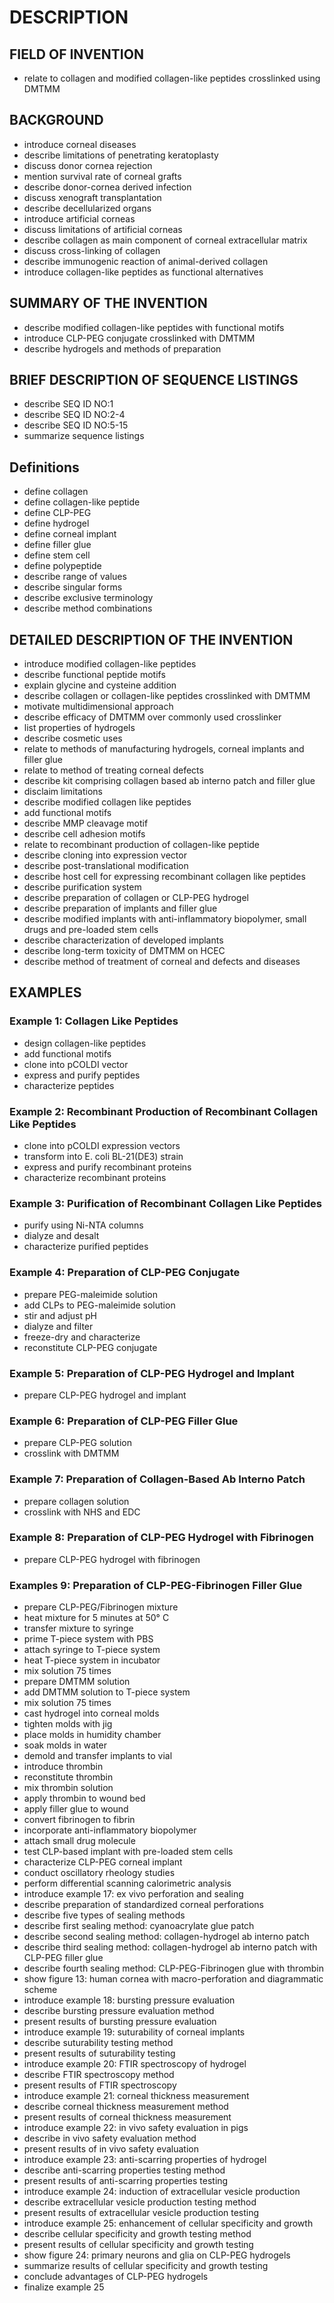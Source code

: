 # DESCRIPTION

## FIELD OF INVENTION

- relate to collagen and modified collagen-like peptides crosslinked using DMTMM

## BACKGROUND

- introduce corneal diseases
- describe limitations of penetrating keratoplasty
- discuss donor cornea rejection
- mention survival rate of corneal grafts
- describe donor-cornea derived infection
- discuss xenograft transplantation
- describe decellularized organs
- introduce artificial corneas
- discuss limitations of artificial corneas
- describe collagen as main component of corneal extracellular matrix
- discuss cross-linking of collagen
- describe immunogenic reaction of animal-derived collagen
- introduce collagen-like peptides as functional alternatives

## SUMMARY OF THE INVENTION

- describe modified collagen-like peptides with functional motifs
- introduce CLP-PEG conjugate crosslinked with DMTMM
- describe hydrogels and methods of preparation

## BRIEF DESCRIPTION OF SEQUENCE LISTINGS

- describe SEQ ID NO:1
- describe SEQ ID NO:2-4
- describe SEQ ID NO:5-15
- summarize sequence listings

## Definitions

- define collagen
- define collagen-like peptide
- define CLP-PEG
- define hydrogel
- define corneal implant
- define filler glue
- define stem cell
- define polypeptide
- describe range of values
- describe singular forms
- describe exclusive terminology
- describe method combinations

## DETAILED DESCRIPTION OF THE INVENTION

- introduce modified collagen-like peptides
- describe functional peptide motifs
- explain glycine and cysteine addition
- describe collagen or collagen-like peptides crosslinked with DMTMM
- motivate multidimensional approach
- describe efficacy of DMTMM over commonly used crosslinker
- list properties of hydrogels
- describe cosmetic uses
- relate to methods of manufacturing hydrogels, corneal implants and filler glue
- relate to method of treating corneal defects
- describe kit comprising collagen based ab interno patch and filler glue
- disclaim limitations
- describe modified collagen like peptides
- add functional motifs
- describe MMP cleavage motif
- describe cell adhesion motifs
- relate to recombinant production of collagen-like peptide
- describe cloning into expression vector
- describe post-translational modification
- describe host cell for expressing recombinant collagen like peptides
- describe purification system
- describe preparation of collagen or CLP-PEG hydrogel
- describe preparation of implants and filler glue
- describe modified implants with anti-inflammatory biopolymer, small drugs and pre-loaded stem cells
- describe characterization of developed implants
- describe long-term toxicity of DMTMM on HCEC
- describe method of treatment of corneal and defects and diseases

## EXAMPLES

### Example 1: Collagen Like Peptides

- design collagen-like peptides
- add functional motifs
- clone into pCOLDI vector
- express and purify peptides
- characterize peptides

### Example 2: Recombinant Production of Recombinant Collagen Like Peptides

- clone into pCOLDI expression vectors
- transform into E. coli BL-21(DE3) strain
- express and purify recombinant proteins
- characterize recombinant proteins

### Example 3: Purification of Recombinant Collagen Like Peptides

- purify using Ni-NTA columns
- dialyze and desalt
- characterize purified peptides

### Example 4: Preparation of CLP-PEG Conjugate

- prepare PEG-maleimide solution
- add CLPs to PEG-maleimide solution
- stir and adjust pH
- dialyze and filter
- freeze-dry and characterize
- reconstitute CLP-PEG conjugate

### Example 5: Preparation of CLP-PEG Hydrogel and Implant

- prepare CLP-PEG hydrogel and implant

### Example 6: Preparation of CLP-PEG Filler Glue

- prepare CLP-PEG solution
- crosslink with DMTMM

### Example 7: Preparation of Collagen-Based Ab Interno Patch

- prepare collagen solution
- crosslink with NHS and EDC

### Example 8: Preparation of CLP-PEG Hydrogel with Fibrinogen

- prepare CLP-PEG hydrogel with fibrinogen

### Examples 9: Preparation of CLP-PEG-Fibrinogen Filler Glue

- prepare CLP-PEG/Fibrinogen mixture
- heat mixture for 5 minutes at 50° C
- transfer mixture to syringe
- prime T-piece system with PBS
- attach syringe to T-piece system
- heat T-piece system in incubator
- mix solution 75 times
- prepare DMTMM solution
- add DMTMM solution to T-piece system
- mix solution 75 times
- cast hydrogel into corneal molds
- tighten molds with jig
- place molds in humidity chamber
- soak molds in water
- demold and transfer implants to vial
- introduce thrombin
- reconstitute thrombin
- mix thrombin solution
- apply thrombin to wound bed
- apply filler glue to wound
- convert fibrinogen to fibrin
- incorporate anti-inflammatory biopolymer
- attach small drug molecule
- test CLP-based implant with pre-loaded stem cells
- characterize CLP-PEG corneal implant
- conduct oscillatory rheology studies
- perform differential scanning calorimetric analysis
- introduce example 17: ex vivo perforation and sealing
- describe preparation of standardized corneal perforations
- describe five types of sealing methods
- describe first sealing method: cyanoacrylate glue patch
- describe second sealing method: collagen-hydrogel ab interno patch
- describe third sealing method: collagen-hydrogel ab interno patch with CLP-PEG filler glue
- describe fourth sealing method: CLP-PEG-Fibrinogen glue with thrombin
- show figure 13: human cornea with macro-perforation and diagrammatic scheme
- introduce example 18: bursting pressure evaluation
- describe bursting pressure evaluation method
- present results of bursting pressure evaluation
- introduce example 19: suturability of corneal implants
- describe suturability testing method
- present results of suturability testing
- introduce example 20: FTIR spectroscopy of hydrogel
- describe FTIR spectroscopy method
- present results of FTIR spectroscopy
- introduce example 21: corneal thickness measurement
- describe corneal thickness measurement method
- present results of corneal thickness measurement
- introduce example 22: in vivo safety evaluation in pigs
- describe in vivo safety evaluation method
- present results of in vivo safety evaluation
- introduce example 23: anti-scarring properties of hydrogel
- describe anti-scarring properties testing method
- present results of anti-scarring properties testing
- introduce example 24: induction of extracellular vesicle production
- describe extracellular vesicle production testing method
- present results of extracellular vesicle production testing
- introduce example 25: enhancement of cellular specificity and growth
- describe cellular specificity and growth testing method
- present results of cellular specificity and growth testing
- show figure 24: primary neurons and glia on CLP-PEG hydrogels
- summarize results of cellular specificity and growth testing
- conclude advantages of CLP-PEG hydrogels
- finalize example 25

